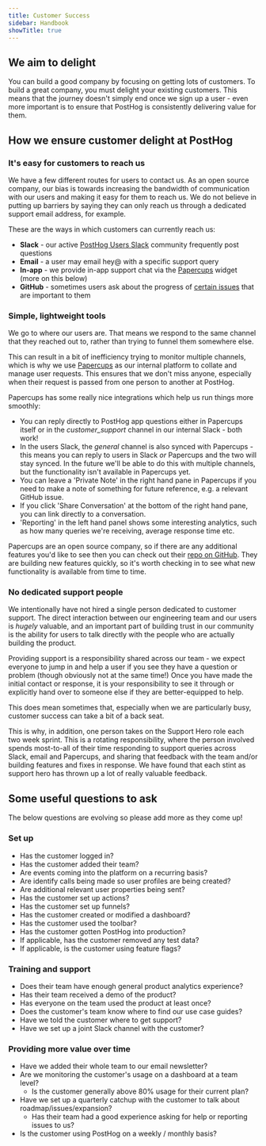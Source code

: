 ```yaml
---
title: Customer Success
sidebar: Handbook
showTitle: true
---
```


## We aim to delight

You can build a good company by focusing on getting lots of customers. To build a great company, you must delight your existing customers. This means that the journey doesn't simply end once we sign up a user - even more important is to ensure that PostHog is consistently delivering value for them. 

## How we ensure customer delight at PostHog

### It's easy for customers to reach us

We have a few different routes for users to contact us. As an open source company, our bias is towards increasing the bandwidth of communication with our users and making it easy for them to reach us. We do not believe in putting up barriers by saying they can only reach us through a dedicated support email address, for example. 

These are the ways in which customers can currently reach us:

- **Slack** - our active [PostHog Users Slack](posthogusers.slack.com) community frequently post questions
- **Email** - a user may email hey@ with a specific support query
- **In-app** - we provide in-app support chat via the [Papercups](https://papercups.io/) widget (more on this below)
- **GitHub** - sometimes users ask about the progress of [certain issues](https://github.com/PostHog/posthog) that are important to them

### Simple, lightweight tools

We go to where our users are. That means we respond to the same channel that they reached out to, rather than trying to funnel them somewhere else. 

This can result in a bit of inefficiency trying to monitor multiple channels, which is why we use [Papercups](https://papercups.io/) as our internal platform to collate and manage user requests. This ensures that we don't miss anyone, especially when their request is passed from one person to another at PostHog.  

Papercups has some really nice integrations which help us run things more smoothly:

- You can reply directly to PostHog app questions either in Papercups itself or in the _customer_support_ channel in our internal Slack - both work!
- In the users Slack, the _general_ channel is also synced with Papercups - this means you can reply to users in Slack _or_ Papercups and the two will stay synced. In the future we'll be able to do this with multiple channels, but the functionality isn't available in Papercups yet. 
- You can leave a 'Private Note' in the right hand pane in Papercups if you need to make a note of something for future reference, e.g. a relevant GitHub issue.
- If you click 'Share Conversation' at the bottom of the right hand pane, you can link directly to a conversation.
- 'Reporting' in the left hand panel shows some interesting analytics, such as how many queries we're receiving, average response time etc. 

Papercups are an open source company, so if there are any additional features you'd like to see then you can check out their [repo on GitHub](https://github.com/papercups-io/papercups/issues). They are building new features quickly, so it's worth checking in to see what new functionality is available from time to time.  

### No dedicated support people

We intentionally have not hired a single person dedicated to customer support. The direct interaction between our engineering team and our users is _hugely_ valuable, and an important part of building trust in our community is the ability for users to talk directly with the people who are actually building the product. 

Providing support is a responsibility shared across our team - we expect everyone to jump in and help a user if you see they have a question or problem (though obviously not at the same time!) Once you have made the initial contact or response, it is your responsibility to see it through or explicitly hand over to someone else if they are better-equipped to help. 

This does mean sometimes that, especially when we are particularly busy, customer success can take a bit of a back seat. 

This is why, in addition, one person takes on the Support Hero role each two week sprint. This is a rotating responsibility, where the person involved spends most-to-all of their time responding to support queries across Slack, email and Papercups, and sharing that feedback with the team and/or building features and fixes in response. We have found that each stint as support hero has thrown up a lot of really valuable feedback. 

## Some useful questions to ask

The below questions are evolving so please add more as they come up!

### Set up

- Has the customer logged in?
- Has the customer added their team?
- Are events coming into the platform on a recurring basis?
- Are identify calls being made so user profiles are being created?
- Are additional relevant user properties being sent?
- Has the customer set up actions?
- Has the customer set up funnels?
- Has the customer created or modified a dashboard?
- Has the customer used the toolbar?
- Has the customer gotten PostHog into production?
- If applicable, has the customer removed any test data?
- If applicable, is the customer using feature flags?

### Training and support

- Does their team have enough general product analytics experience?
- Has their team received a demo of the product?
- Has everyone on the team used the product at least once?
- Does the customer's team know where to find our use case guides?
- Have we told the customer where to get support?
- Have we set up a joint Slack channel with the customer?

### Providing more value over time

- Have we added their whole team to our email newsletter?
- Are we monitoring the customer's usage on a dashboard at a team level?
    - Is the customer generally above 80% usage for their current plan?
- Have we set up a quarterly catchup with the customer to talk about roadmap/issues/expansion?
    - Has their team had a good experience asking for help or reporting issues to us?
- Is the customer using PostHog on a weekly / monthly basis?
